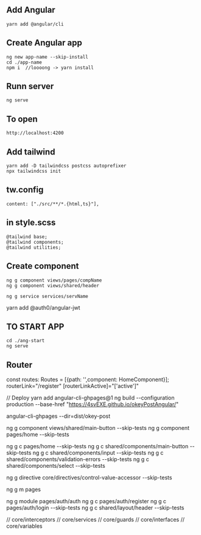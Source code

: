 ## Add Angular
    yarn add @angular/cli
## Create Angular app 
    ng new app-name --skip-install
    cd ./app-name
    npm i  //loooong -> yarn install
## Runn server
    ng serve
## To open
    http://localhost:4200
## Add tailwind
    yarn add -D tailwindcss postcss autoprefixer
    npx tailwindcss init
   ## tw.config
	content: ["./src/**/*.{html,ts}"],
   ## in style.scss
	@tailwind base;
	@tailwind components;
	@tailwind utilities;

## Create component
    ng g component views/pages/compName
    ng g component views/shared/header
	
	ng g service services/servName

  yarn add @auth0/angular-jwt
    
## TO START APP
    cd ./ang-start
    ng serve

## Router
const routes: Routes = [{path: '',component: HomeComponent}];
<router-outlet></router-outlet>
routerLink="/register" 
[routerLinkActive]="['active']"

// Deploy
yarn add angular-cli-ghpages@1
ng build --configuration production --base-href "https://4svEXE.github.io/okeyPostAngular/"

angular-cli-ghpages --dir=dist/okey-post


ng g component views/shared/main-button --skip-tests
ng g component pages/home --skip-tests


ng g c pages/home --skip-tests
ng g c shared/components/main-button --skip-tests
ng g c shared/components/input --skip-tests
ng g c shared/components/validation-errors --skip-tests
ng g c shared/components/select --skip-tests

ng g directive core/directives/control-value-accessor --skip-tests

ng g m pages

ng g module pages/auth/auth
ng g c pages/auth/register
ng g c pages/auth/login --skip-tests
ng g c shared/layout/header --skip-tests


//  core/interceptors
//  core/services
//  core/guards
//  core/interfaces
//  core/variables
